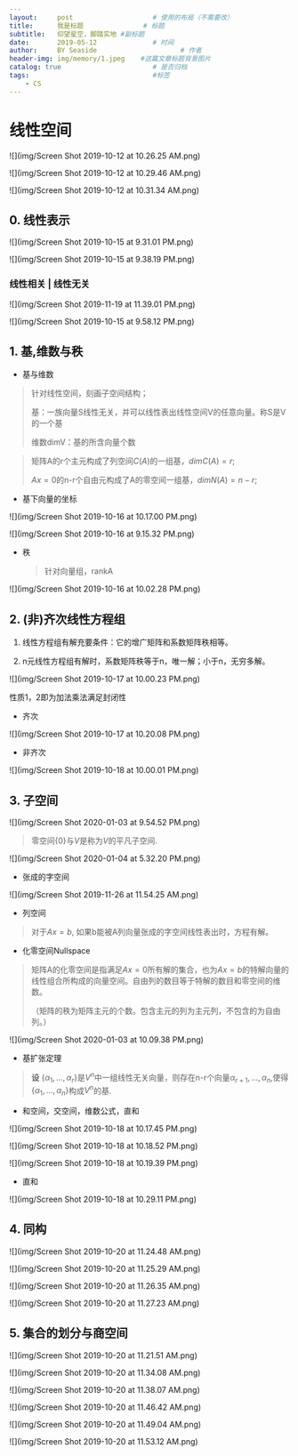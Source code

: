 ```yaml
---
layout:     post                    # 使用的布局（不需要改）
title:      我是标题               # 标题 
subtitle:   仰望星空，脚踏实地 #副标题
date:       2019-05-12              # 时间
author:     BY Seaside                     # 作者
header-img: img/memory/1.jpeg    #这篇文章标题背景图片
catalog: true                       # 是否归档
tags:                               #标签
    - CS
---
```


# 线性空间

![](img/Screen Shot 2019-10-12 at 10.26.25 AM.png)

![](img/Screen Shot 2019-10-12 at 10.29.46 AM.png)



![](img/Screen Shot 2019-10-12 at 10.31.34 AM.png)

## 0. 线性表示

![](img/Screen Shot 2019-10-15 at 9.31.01 PM.png)

![](img/Screen Shot 2019-10-15 at 9.38.19 PM.png) 

### 线性相关 | 线性无关

![](img/Screen Shot 2019-11-19 at 11.39.01 PM.png)

![](img/Screen Shot 2019-10-15 at 9.58.12 PM.png)

## 1. 基,维数与秩

- 基与维数

> 针对线性空间，刻画子空间结构；
>
> 基：一族向量S线性无关，并可以线性表出线性空间V的任意向量。称S是V的一个基
>
> 维数dimV：基的所含向量个数

> 矩阵A的r个主元构成了列空间$C(A)$的一组基，$dimC(A)=r$;
>
> $Ax=0$的n-r个自由元构成了A的零空间一组基，$dimN(A)=n-r$;

- 基下向量的坐标

![](img/Screen Shot 2019-10-16 at 10.17.00 PM.png)

![](img/Screen Shot 2019-10-16 at 9.15.32 PM.png)

- 秩

  > 针对向量组，rankA

![](img/Screen Shot 2019-10-16 at 10.02.28 PM.png)

## 2. (非)齐次线性方程组

1. 线性方程组有解充要条件：它的增广矩阵和系数矩阵秩相等。

2. n元线性方程组有解时，系数矩阵秩等于n，唯一解；小于n，无穷多解。

![](img/Screen Shot 2019-10-17 at 10.00.23 PM.png)

性质1，2即为加法乘法满足封闭性

- 齐次

![](img/Screen Shot 2019-10-17 at 10.20.08 PM.png)

- 非齐次

![](img/Screen Shot 2019-10-18 at 10.00.01 PM.png)

## 3. 子空间

![](img/Screen Shot 2020-01-03 at 9.54.52 PM.png)

> 零空间$\{0\}$与$V$是称为$V$的平凡子空间.

![](img/Screen Shot 2020-01-04 at 5.32.20 PM.png)

- 张成的字空间

![](img/Screen Shot 2019-11-26 at 11.54.25 AM.png)

- 列空间

> 对于$Ax=b$, 如果b能被A列向量张成的字空间线性表出时，方程有解。

- 化零空间Nullspace

> 矩阵A的化零空间是指满足$Ax=0$所有解的集合，也为$Ax=b$的特解向量的线性组合所构成的向量空间。自由列的数目等于特解的数目和零空间的维数。
>
> （矩阵的秩为矩阵主元的个数。包含主元的列为主元列，不包含的为自由列。）

![](img/Screen Shot 2020-01-03 at 10.09.38 PM.png)

- 基扩张定理

> **设** $\{\alpha_1,…,\alpha_r\}$是${V^n}$中一组线性无关向量，则存在n-r个向量$\alpha_{r+1},…, \alpha_n$,使得$\{\alpha_1,…,\alpha_n\}$构成$V^n$的基.

- 和空间，交空间，维数公式，直和

![](img/Screen Shot 2019-10-18 at 10.17.45 PM.png)

![](img/Screen Shot 2019-10-18 at 10.18.52 PM.png)

![](img/Screen Shot 2019-10-18 at 10.19.39 PM.png)

- 直和

![](img/Screen Shot 2019-10-18 at 10.29.11 PM.png)

## 4. 同构

![](img/Screen Shot 2019-10-20 at 11.24.48 AM.png)

![](img/Screen Shot 2019-10-20 at 11.25.29 AM.png)



![](img/Screen Shot 2019-10-20 at 11.26.35 AM.png)

![](img/Screen Shot 2019-10-20 at 11.27.23 AM.png)

## 5. 集合的划分与商空间

![](img/Screen Shot 2019-10-20 at 11.21.51 AM.png)

![](img/Screen Shot 2019-10-20 at 11.34.08 AM.png)

![](img/Screen Shot 2019-10-20 at 11.38.07 AM.png)

![](img/Screen Shot 2019-10-20 at 11.46.42 AM.png)

![](img/Screen Shot 2019-10-20 at 11.49.04 AM.png)

![](img/Screen Shot 2019-10-20 at 11.53.12 AM.png)

